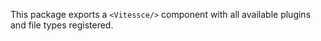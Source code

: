 This package exports a `<Vitessce/>` component with all available plugins and file types registered.